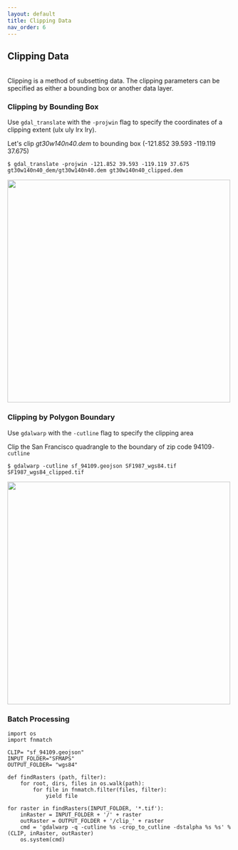 ```yaml
---
layout: default
title: Clipping Data
nav_order: 6
---
```


## Clipping Data
<br/>
Clipping is a method of subsetting data. The clipping parameters can be specified as either a bounding box or another data layer.

### Clipping by Bounding Box

Use `gdal_translate` with the `-projwin` flag to specify the coordinates of a clipping extent (ulx uly lrx lry). 

Let's clip _gt30w140n40.dem_ to bounding box (-121.852 39.593 -119.119 37.675)
```
$ gdal_translate -projwin -121.852 39.593 -119.119 37.675 gt30w140n40_dem/gt30w140n40.dem gt30w140n40_clipped.dem
```
<img src="https://raw.githubusercontent.com/kimdurante/intro-to-gdal/master/images/dem_clip.png" width="500">


### Clipping by Polygon Boundary

Use `gdalwarp` with the `-cutline` flag to specify the clipping area 

Clip the San Francisco quadrangle to the boundary of zip code 94109`-cutline`

```
$ gdalwarp -cutline sf_94109.geojson SF1987_wgs84.tif SF1987_wgs84_clipped.tif
```
<img src="https://raw.githubusercontent.com/kimdurante/intro-to-gdal/master/images/94109_alpha_c.png" width="500">

### Batch Processing

```
import os
import fnmatch

CLIP= "sf_94109.geojson"
INPUT_FOLDER="SFMAPS"
OUTPUT_FOLDER= "wgs84"

def findRasters (path, filter):
    for root, dirs, files in os.walk(path):
        for file in fnmatch.filter(files, filter):
            yield file

for raster in findRasters(INPUT_FOLDER, '*.tif'):
    inRaster = INPUT_FOLDER + '/' + raster
    outRaster = OUTPUT_FOLDER + '/clip_' + raster
    cmd = 'gdalwarp -q -cutline %s -crop_to_cutline -dstalpha %s %s' % (CLIP, inRaster, outRaster)
    os.system(cmd)
   ```
